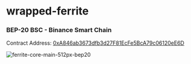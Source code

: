 # wrapped-ferrite
### BEP-20 BSC - Binance Smart Chain
Contract Address: [0xA846ab3673dfb3d27F81EcFe5BcA79c06120eE6D](https://bscscan.com/token/0xA846ab3673dfb3d27F81EcFe5BcA79c06120eE6D)

![ferrite-core-main-512px-bep20](https://user-images.githubusercontent.com/101822992/233870425-7843839b-52ab-40c3-a0be-e46b39411dbc.png)
